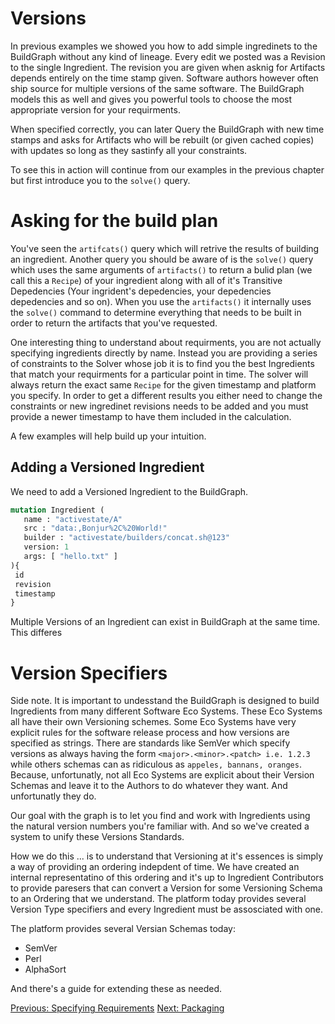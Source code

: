 

# Versions

In previous examples we showed you how to add simple ingredinets to the BuildGraph 
without any kind of lineage. Every edit we posted was a Revision to the single
Ingredient. The revision you are given when asknig for Artifacts depends entirely
on the time stamp given. Software authors however often ship source for multiple
versions of the same software. The BuildGraph models this as well and gives you
powerful tools to choose the most appropriate version for your requirments. 

When specified correctly, you can later Query the BuildGraph with new time stamps and
asks for Artifacts who will be rebuilt (or given cached copies) with updates so long as they sastinfy all your constraints. 

To see this in action will continue from our examples in the previous chapter
but first introduce you to the `solve()` query.


# Asking for the build plan

You've seen the `artifcats()` query which will retrive the results of building an ingredient. Another
query you should be aware of is the `solve()` query which uses the same arguments of `artifacts()`
to return a bulid plan (we call this a `Recipe`) of your ingredient along with all of it's Transitive Depedencies (Your ingrident's depedencies, your depedencies depedencies and so on). When you use the  `artifacts()` it internally uses the `solve()` command to determine everything that needs to be built in order to return the artifacts that you've requested. 

One interesting thing to understand about requirments, you are not actually specifying ingredients directly by name. Instead you are providing a series of constraints to the Solver whose job it is to find you the best Ingredients that match your requirments for a particular point in time. The solver will always return the exact same `Recipe` for the given timestamp and platform you specify. In order to get a different results you either need to change the constraints or new ingredinet revisions needs to be added and you must provide a newer timestamp to have them included in the
calculation.

A few examples will help build up your intuition.

## Adding a Versioned Ingredient

We need to add a Versioned Ingredient to the BuildGraph. 

```graphql
mutation Ingredient (
   name : "activestate/A"
   src : "data:,Bonjur%2C%20World!"
   builder : "activestate/builders/concat.sh@123"
   version: 1
   args: [ "hello.txt" ]
){
 id
 revision
 timestamp
}
```

Multiple Versions of an Ingredient can exist in BuildGraph at the same time. This differes 


# Version Specifiers
Side note. It is important  to undesstand the BuildGraph is designed
to build Ingredients from many different Software Eco Systems. These Eco Systems
all have their own Versioning schemes. Some Eco Systems have very explicit rules
for the software release process and how versions are specified as strings. There
are standards like SemVer which specify versions as always having the form 
`<major>.<minor>.<patch> i.e. 1.2.3` while others schemas can as 
ridiculous as `appeles, bannans, oranges`.  Because, unfortunatly, not all Eco Systems
are explicit about their Version Schemas and leave it to the Authors to do whatever
they want. And unfortunatly they do.

Our goal with the graph is to let you find and work with Ingredients using the natural
version numbers you're familiar with. And so we've created a system to unify these
Versions Standards.

How we do this ... is to understand that Versioning at it's essences is simply
a way of providing an ordering indepdent of time. We have created an internal
representatino of this ordering and it's up to Ingredient Contributors to provide
paresers that can convert a Version for some Versioning Schema to an Ordering that
we understand. The platform today provides several Version Type specifiers and
every Ingredient must be assosciated with one. 

The platform provides several Versian Schemas today:

* SemVer
* Perl
* AlphaSort

And there's a guide for extending these as needed.



[Previous: Specifying Requirements](02-requirment.md) 
[Next: Packaging](04-packaging.md) 

